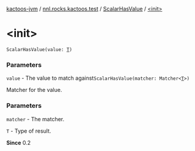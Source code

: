 [kactoos-jvm](../../index.md) / [nnl.rocks.kactoos.test](../index.md) / [ScalarHasValue](index.md) / [&lt;init&gt;](./-init-.md)

# &lt;init&gt;

`ScalarHasValue(value: `[`T`](index.md#T)`)`

### Parameters

`value` - The value to match against`ScalarHasValue(matcher: Matcher<`[`T`](index.md#T)`>)`

Matcher for the value.

### Parameters

`matcher` - The matcher.

`T` - Type of result.

**Since**
0.2

